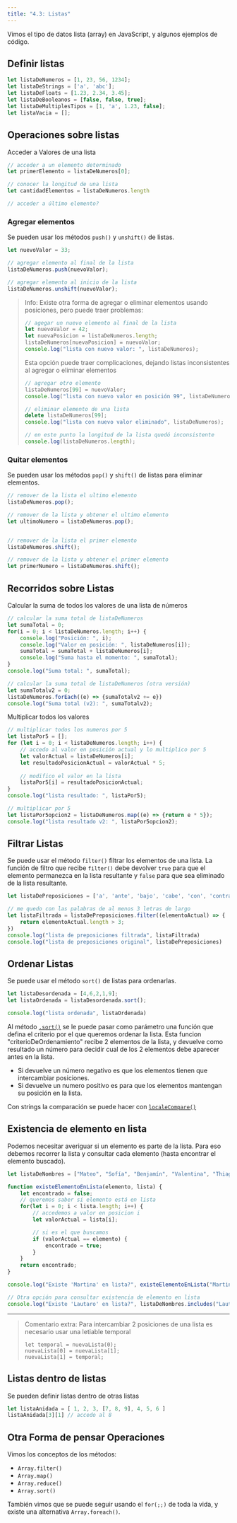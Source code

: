 ```yaml
---
title: "4.3: Listas"
---
```


Vimos el tipo de datos lista (array) en JavaScript, y algunos ejemplos de código.

## Definir listas

```js
let listaDeNumeros = [1, 23, 56, 1234];
let listaDeStrings = ['a', 'abc'];
let listaDeFloats = [1.23, 2.34, 3.45];
let listaDeBooleanos = [false, false, true];
let listaDeMultiplesTipos = [1, 'a', 1.23, false];
let listaVacia = [];
```

## Operaciones sobre listas

Acceder a Valores de una lista

```js
// acceder a un elemento determinado
let primerElemento = listaDeNumeros[0];

// conocer la longitud de una lista
let cantidadElementos = listaDeNumeros.length

// acceder a último elemento?
```

### Agregar elementos

Se pueden usar los métodos `push()` y `unshift()` de listas.

```js
let nuevoValor = 33;

// agregar elemento al final de la lista
listaDeNumeros.push(nuevoValor);

// agregar elemento al inicio de la lista
listaDeNumeros.unshift(nuevoValor);
```

> Info: Existe otra forma de agregar o eliminar elementos usando posiciones, pero puede traer problemas:
> 
> ```js
> // agegar un nuevo elemento al final de la lista
> let nuevoValor = 42;
> let nuevaPosicion = listaDeNumeros.length;
> listaDeNumeros[nuevaPosicion] = nuevoValor;
> console.log("lista con nuevo valor: ", listaDeNumeros);
> ```
>
> Esta opción puede traer complicaciones, dejando listas inconsistentes al agregar o eliminar elementos
>
> ```js
> // agregar otro elemento
> listaDeNumeros[99] = nuevoValor;
> console.log("lista con nuevo valor en posición 99", listaDeNumeros);
>
> // eliminar elemento de una lista
> delete listaDeNumeros[99];
> console.log("lista con nuevo valor eliminado", listaDeNumeros);
>
> // en este punto la longitud de la lista quedó inconsistente
> console.log(listaDeNumeros.length);
> ```

### Quitar elementos

Se pueden usar los métodos `pop()` y `shift()` de listas para eliminar elementos.

```js
// remover de la lista el ultimo elemento
listaDeNumeros.pop();

// remover de la lista y obtener el ultimo elemento
let ultimoNumero = listaDeNumeros.pop();


// remover de la lista el primer elemento
listaDeNumeros.shift();

// remover de la lista y obtener el primer elemento
let primerNumero = listaDeNumeros.shift();
```


## Recorridos sobre Listas

Calcular la suma de todos los valores de una lista de números

```js
// calcular la suma total de listaDeNumeros
let sumaTotal = 0;
for(i = 0; i < listaDeNumeros.length; i++) {
    console.log("Posición: ", i);
    console.log("Valor en posición: ", listaDeNumeros[i]);
    sumaTotal = sumaTotal + listaDeNumeros[i];
    console.log("Suma hasta el momento: ", sumaTotal);
}
console.log("Suma total: ", sumaTotal);

// calcular la suma total de listaDeNumeros (otra versión)
let sumaTotalv2 = 0;
listaDeNumeros.forEach((e) => {sumaTotalv2 += e})
console.log("Suma total (v2): ", sumaTotalv2);
```

Multiplicar todos los valores

```js
// multiplicar todos los numeros por 5
let listaPor5 = [];
for (let i = 0; i < listaDeNumeros.length; i++) {
    // accedo al valor en posición actual y lo multiplico por 5
    let valorActual = listaDeNumeros[i];
    let resultadoPosicionActual = valorActual * 5;
    
    // modifico el valor en la lista
    listaPor5[i] = resultadoPosicionActual; 
}
console.log("lista resultado: ", listaPor5);

// multiplicar por 5
let listaPor5opcion2 = listaDeNumeros.map((e) => {return e * 5});
console.log("lista resultado v2: ", listaPor5opcion2);
```

## Filtrar Listas

Se puede usar el método `filter()` filtrar los elementos de una lista. La función de filtro que recibe `filter()` debe devolver `true` para que el elemento permanezca en la lista resultante y `false` para que sea eliminado de la lista resultante.

```js
let listaDePreposiciones = ['a', 'ante', 'bajo', 'cabe', 'con', 'contra', 'de', 'desde', 'durante', 'en', 'entre', 'hacia', 'hasta', 'mediante', 'para', 'por', 'según', 'sin', 'so', 'sobre', 'tras', 'versus', 'vía'];

// me quedo con las palabras de al menos 3 letras de largo
let listaFiltrada = listaDePreposiciones.filter((elementoActual) => {
    return elementoActual.length > 3;
})
console.log("lista de preposiciones filtrada", listaFiltrada)
console.log("lista de preposiciones original", listaDePreposiciones)
```

## Ordenar Listas

Se puede usar el método `sort()` de listas para ordenarlas.

```js
let listaDesordenada = [4,6,2,1,9];
let listaOrdenada = listaDesordenada.sort();

console.log("lista ordenada", listaOrdenada)
```

Al método [`.sort()`](https://developer.mozilla.org/es/docs/Web/JavaScript/Reference/Global_Objects/Array/sort) se le puede pasar como parámetro una función que defina el criterio por el que queremos ordenar la lista. Esta funcion "criterioDeOrdenamiento" recibe 2 elementos de la lista, y devuelve como resultado un número para decidir cual de los 2 elementos debe aparecer antes en la lista.

- Si devuelve un número negativo es que los elementos tienen que intercambiar posiciones.
- Si devuelve un numero positivo es para que los elementos mantengan su posición en la lista.

Con strings la comparación se puede hacer con [`localeCompare()`](https://developer.mozilla.org/es/docs/Web/JavaScript/Reference/Global_Objects/String/localeCompare)

## Existencia de elemento en lista

Podemos necesitar averiguar si un elemento es parte de la lista. Para eso debemos recorrer la lista y consultar cada elemento (hasta encontrar el elemento buscado).

```js
let listaDeNombres = ["Mateo", "Sofía", "Benjamín", "Valentina", "Thiago"];

function existeElementoEnLista(elemento, lista) {
	let encontrado = false;
	// queremos saber si elemento está en lista
	for(let i = 0; i < lista.length; i++) {
		// accedemos a valor en posicion i
		let valorActual = lista[i];

		// si es el que buscamos
		if (valorActual == elemento) {
			encontrado = true;
		}
	}
	return encontrado;
}

console.log("Existe 'Martina' en lista?", existeElementoEnLista("Martina", listaDeNombres));

// Otra opción para consultar existencia de elemento en lista
console.log("Existe 'Lautaro' en lista?", listaDeNombres.includes("Lautaro"));
```

---

> Comentario extra: Para intercambiar 2 posiciones de una lista es necesario usar una letiable temporal
>
>     let temporal = nuevaLista(0);
>     nuevaLista[0] = nuevaLista[1];
>     nuevaLista[1] = temporal;

## Listas dentro de listas

Se pueden definir listas dentro de otras listas

```js
let listaAnidada = [ 1, 2, 3, [7, 8, 9], 4, 5, 6 ]
listaAnidada[3][1] // accedo al 8
```

## Otra Forma de pensar Operaciones

Vimos los conceptos de los métodos:

- `Array.filter()`
- `Array.map()`
- `Array.reduce()`
- `Array.sort()`

También vimos que se puede seguir usando el `for(;;)` de toda la vida, y existe una alternativa `Array.foreach()`.
